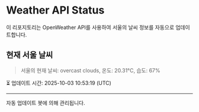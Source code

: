 
# Weather API Status

이 리포지토리는 OpenWeather API를 사용하여 서울의 날씨 정보를 자동으로 업데이트합니다.

## 현재 서울 날씨
> 서울의 현재 날씨: overcast clouds, 온도: 20.31°C, 습도: 67%

⏳ 업데이트 시간: 2025-10-03 10:53:19 (UTC)

---
자동 업데이트 봇에 의해 관리됩니다.
